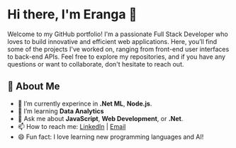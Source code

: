 # Hi there, I'm Eranga 👋
Welcome to my GitHub portfolio! I'm a passionate Full Stack Developer who loves to build innovative and efficient web applications. Here, you’ll find some of the projects I've worked on, ranging from front-end user interfaces to back-end APIs. Feel free to explore my repositories, and if you have any questions or want to collaborate, don't hesitate to reach out.

## 🚀 About Me
- 🔭 I’m currently experince in **.Net ML**, **Node.js**.
- 🌱 I’m learning **Data Analytics**
- 💬 Ask me about **JavaScript**, **Web Development**, or **.Net**.
- 📫 How to reach me: [LinkedIn](www.linkedin.com/in/eranga-dayarathne) | [Email](eranga24sapumal@gmail.com)
- 😄 Fun fact: I love learning new programming languages and AI!

